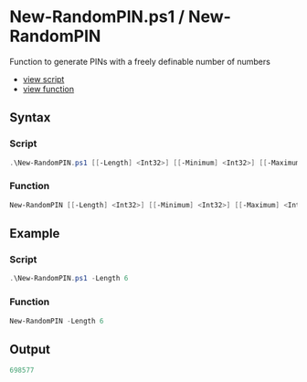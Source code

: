 # New-RandomPIN.ps1 / New-RandomPIN

Function to generate PINs with a freely definable number of numbers

* [view script](https://github.com/BornToBeRoot/PowerShell/blob/master/Scripts/New-RandomPIN.ps1)
* [view function](https://github.com/BornToBeRoot/PowerShell/blob/master/Module/LazyAdmin/New-RandomPIN.ps1)

## Syntax 

### Script

```powershell
.\New-RandomPIN.ps1 [[-Length] <Int32>] [[-Minimum] <Int32>] [[-Maximum] <Int32>] [[-CopyToClipboard]] [<CommonParameters>]
```

### Function

```powershell
New-RandomPIN [[-Length] <Int32>] [[-Minimum] <Int32>] [[-Maximum] <Int32>] [[-CopyToClipboard]] [<CommonParameters>]
```

## Example

### Script

```powershell
.\New-RandomPIN.ps1 -Length 6
```

### Function

```powershell
New-RandomPIN -Length 6
```

## Output

```powershell 
698577
``` 
